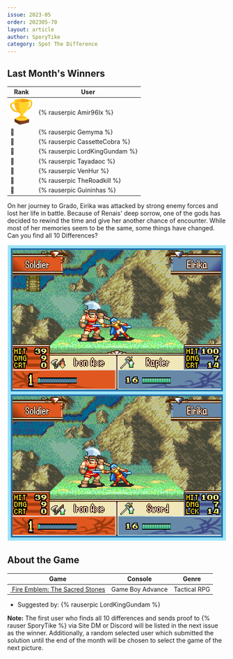 ```yaml
---
issue: 2023-05
order: 202305-70
layout: article
author: SporyTike
category: Spot The Difference
---
```


## Last Month's Winners

<table><thead><tr><th>Rank</th><th>User</th></tr></thead><tbody>
  <tr><td><img src="../../img/trophy_small.png"/></td><td><div class="bingo-winner-small">{% rauserpic Amir96lx %}</div></td></tr>
  <tr><td>🥈</td><td>{% rauserpic Gemyma %}</td></tr>
  <tr><td>🥉</td><td>{% rauserpic CassetteCobra %}</td></tr>
  <tr><td>🏅</td><td>{% rauserpic LordKingGundam %}</td></tr>
  <tr><td>🏅</td><td>{% rauserpic Tayadaoc %}</td></tr>
  <tr><td>🏅</td><td>{% rauserpic VenHur %}</td></tr>
  <tr><td>🏅</td><td>{% rauserpic TheRoadkill %}</td></tr>
  <tr><td>🏅</td><td>{% rauserpic Guininhas %}</td></tr>
</tbody></table>

On her journey to Grado, Eirika was attacked by strong enemy forces and lost her life in battle. Because of Renais' deep sorrow, one of the gods has decided to rewind the time and give her another chance of encounter. While most of her memories seem to be the same, some things have changed. Can you find all 10 Differences?

<p align="center">
  <img src="img/Fun/SpotTheDifference.png" />
</p>

## About the Game

| Game                                                                                                                                                                                                                  | Console     | Genre               |
| --------------------------------------------------------------------------------------------------------------------------------------------------------------------------------------------------------------------- | ----------- | ------------------- |
| <a class="gameicon-link" href="https://retroachievements.org/game/2482" target="_blank" rel="noopener"> <img class="gameicon" src="https://retroachievements.org/Images/042534.png" alt=""> <span>Fire Emblem: The Sacred Stones</span></a> | Game Boy Advance | Tactical RPG |


* Suggested by: {% rauserpic LordKingGundam %}

**Note:** The first user who finds all 10 differences and sends proof to {% rauser SporyTike %} via Site DM or Discord will be listed in the next issue as the winner. Additionally, a random selected user which submitted the solution until the end of the month will be chosen to select the game of the next picture.

